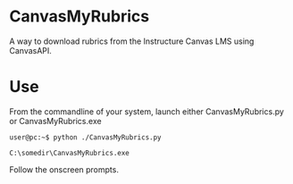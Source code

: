 # CanvasMyRubrics
A way to download rubrics from the Instructure Canvas LMS using CanvasAPI.

# Use
From the commandline of your system, launch either CanvasMyRubrics.py or CanvasMyRubrics.exe
   
```   
user@pc:~$ python ./CanvasMyRubrics.py
```
```
C:\somedir\CanvasMyRubrics.exe
```

Follow the onscreen prompts.
